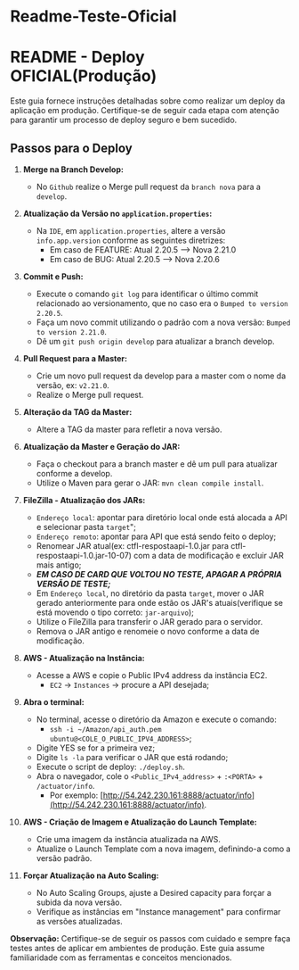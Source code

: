 # Readme-Teste-Oficial

# README - Deploy OFICIAL(Produção)

Este guia fornece instruções detalhadas sobre como realizar um deploy da aplicação em produção. Certifique-se de seguir cada etapa com atenção para garantir um processo de deploy seguro e bem sucedido.

## Passos para o Deploy

1. **Merge na Branch Develop:**
    - No `Github` realize o Merge pull request da `branch nova` para a `develop`.

2. **Atualização da Versão no `application.properties`:**
    - Na `IDE`, em `application.properties`, altere a versão `info.app.version` conforme as seguintes diretrizes:
        - Em caso de FEATURE: Atual 2.20.5 --> Nova 2.21.0
        - Em caso de BUG: Atual 2.20.5 --> Nova 2.20.6   

4. **Commit e Push:**
    - Execute o comando `git log` para identificar o último commit relacionado ao versionamento, que no caso era o `Bumped to version 2.20.5`.
    - Faça um novo commit utilizando o padrão com a nova versão: `Bumped to version 2.21.0`.
    - Dê um `git push origin develop` para atualizar a branch develop.

5. **Pull Request para a Master:**
    - Crie um novo pull request da develop para a master com o nome da versão, ex: `v2.21.0`.
    - Realize o Merge pull request.

6. **Alteração da TAG da Master:**
    - Altere a TAG da master para refletir a nova versão.

7. **Atualização da Master e Geração do JAR:**
    - Faça o checkout para a branch master e dê um pull para atualizar conforme a develop.
    - Utilize o Maven para gerar o JAR: `mvn clean compile install`.

8. **FileZilla - Atualização dos JARs:**
    - `Endereço local`: apontar para diretório local onde está alocada a API e selecionar pasta `target`";
    - `Endereço remoto`: apontar para API que está sendo feito o deploy;
    - Renomear JAR atual(ex: ctfl-respostaapi-1.0.jar para ctfl-respostaapi-1.0.jar-10-07) com a data de modificação e excluir JAR mais antigo;
    - ***EM CASO DE CARD QUE VOLTOU NO TESTE, APAGAR A PRÓPRIA VERSÃO DE TESTE;***
    - Em `Endereço local`, no diretório da pasta `target`, mover o JAR gerado anteriormente para onde estão os JAR's atuais(verifique se está movendo o tipo correto: `jar-arquivo`);
    - Utilize o FileZilla para transferir o JAR gerado para o servidor.
    - Remova o JAR antigo e renomeie o novo conforme a data de modificação.

9. **AWS - Atualização na Instância:**
    - Acesse a AWS e copie o Public IPv4 address da instância EC2.
      - `EC2` -> `Instances` -> procure a API desejada;

10. **Abra o terminal:**
    - No terminal, acesse o diretório da Amazon e execute o comando:
      - `ssh -i ~/Amazon/api_auth.pem ubuntu@<COLE_O_PUBLIC_IPV4_ADDRESS>`;
    - Digite YES se for a primeira vez;
    - Digite `ls -la` para verificar o JAR que está rodando;
    - Execute o script de deploy: `./deploy.sh`.
    - Abra o navegador, cole o `<Public_IPv4_address>` + `:<PORTA>` + `/actuator/info`.
      - Por exemplo: [http://54.242.230.161:8888/actuator/info](http://54.242.230.161:8888/actuator/info).

10. **AWS - Criação de Imagem e Atualização do Launch Template:**
    - Crie uma imagem da instância atualizada na AWS.
    - Atualize o Launch Template com a nova imagem, definindo-a como a versão padrão.

11. **Forçar Atualização na Auto Scaling:**
    - No Auto Scaling Groups, ajuste a Desired capacity para forçar a subida da nova versão.
    - Verifique as instâncias em "Instance management" para confirmar as versões atualizadas.

**Observação:** Certifique-se de seguir os passos com cuidado e sempre faça testes antes de aplicar em ambientes de produção. Este guia assume familiaridade com as ferramentas e conceitos mencionados.
